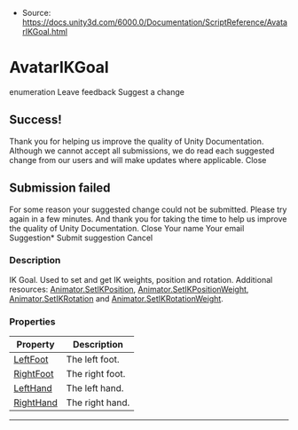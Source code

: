 * Source: https://docs.unity3d.com/6000.0/Documentation/ScriptReference/AvatarIKGoal.html

# AvatarIKGoal
enumeration
Leave feedback
Suggest a change
## Success!
Thank you for helping us improve the quality of Unity Documentation. Although we cannot accept all submissions, we do read each suggested change from our users and will make updates where applicable.
Close
## Submission failed
For some reason your suggested change could not be submitted. Please <a>try again</a> in a few minutes. And thank you for taking the time to help us improve the quality of Unity Documentation.
Close
Your name Your email Suggestion* Submit suggestion
Cancel
### Description
IK Goal.
Used to set and get IK weights, position and rotation. Additional resources: [Animator.SetIKPosition](https://docs.unity3d.com/6000.0/Documentation/ScriptReference/Animator.SetIKPosition.html), [Animator.SetIKPositionWeight](https://docs.unity3d.com/6000.0/Documentation/ScriptReference/Animator.SetIKPositionWeight.html), [Animator.SetIKRotation](https://docs.unity3d.com/6000.0/Documentation/ScriptReference/Animator.SetIKRotation.html) and [Animator.SetIKRotationWeight](https://docs.unity3d.com/6000.0/Documentation/ScriptReference/Animator.SetIKRotationWeight.html).
### Properties
Property | Description  
---|---  
[LeftFoot](https://docs.unity3d.com/6000.0/Documentation/ScriptReference/AvatarIKGoal.LeftFoot.html) | The left foot.  
[RightFoot](https://docs.unity3d.com/6000.0/Documentation/ScriptReference/AvatarIKGoal.RightFoot.html) | The right foot.  
[LeftHand](https://docs.unity3d.com/6000.0/Documentation/ScriptReference/AvatarIKGoal.LeftHand.html) | The left hand.  
[RightHand](https://docs.unity3d.com/6000.0/Documentation/ScriptReference/AvatarIKGoal.RightHand.html) | The right hand.  
* * *
